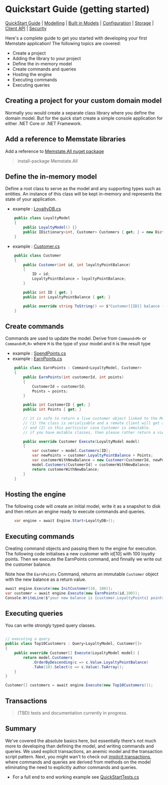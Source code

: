 # Quickstart Guide (getting started)

[QuickStart Guide](../QuickStart)  | [Modelling](../Modelling) | [Built in Models](../BuiltInModels) | [Configuration](../Configuration) | [Storage](../Storage) | [Client API](../ClientAPI) | [Security](../Security)

Here's a complete guide to get you started with developing your first Memstate application!
The following topics are covered:

* Create a project
* Adding the library to your project
* Define the in-memory model
* Create commands and queries
* Hosting the engine
* Executing commands
* Executing queries

## Creating a project for your custom domain model
Normally you would create a separate class library where you define the domain model. But for the quick start create a simple console application for either .NET Core or .NET Framework.

## Add a reference to Memstate libraries
Add a reference to  [Memstate.All nuget package](http://nuget.org/List/Packages/Memstate.All)

> install-package Memstate.All

## Define the in-memory model
Define a root class to serve as the model and any supporting types such as entities. An instance of this class will be kept in-memory and represents the state of your application.

* example : [LoyaltyDB.cs](LoyaltyDB.cs)

```csharp
    public class LoyaltyModel
    {
        public LoyaltyModel() {}
        public IDictionary<int, Customer> Customers { get; } = new Dictionary<int, Customer>();
    }
```

* example : [Customer.cs](Customer.cs)

```csharp
    public class Customer
    {
        public Customer(int id, int loyaltyPointBalance)
        {
            ID = id;
            LoyaltyPointBalance = loyaltyPointBalance;
        }

        public int ID { get; }
        public int LoyaltyPointBalance { get; }

        public override string ToString() => $"Customer[{ID}] balance {LoyaltyPointBalance} points.";
    }
```    

## Create commands

Commands are used to update the model. Derive from `Command<M>` or `Command<M,R>` where `M` is the type of your model and `R` is the result type

* example : [SpendPoints.cs](Commands/SpendPoints.cs)
* example : [EarnPoints.cs](Commands/EarnPoints.cs)

```csharp
    public class EarnPoints : Command<LoyaltyModel, Customer>
    {
        public EarnPoints(int customerId, int points)
        {
            CustomerId = customerId;
            Points = points;
        }

        public int CustomerID { get; }
        public int Points { get; }

        // it is safe to return a live customer object linked to the Model because
        // (1) the class is serializable and a remote client will get a serialized copy
        // and (2) in this particular case Customer is immutable.
        // if you have mutable classes, then please rather return a view, e.g. CustomerBalance or CustomerView class 

        public override Customer Execute(LoyaltyModel model)
        {
            var customer = model.Customers[ID];
            var newPoints = customer.LoyaltyPointBalance + Points;
            var customerWithNewBalance = new Customer(CustomerId, newPoints);
            model.Customers[CustomerId] = customerWithNewBalance;
            return customerWithNewBalance;
        }
    }
```

## Hosting the engine

The following code will create an initial model, write it as a snapshot to disk and then return an engine ready to execute commands and queries.

```csharp
    var engine = await Engine.Start<LoyaltyDB>();
```

## Executing commands

Creating command objects and passing them to the engine for execution. The following code initialises a new customer with id[10] with 100 loyalty points. Then we execute the EarnPoints command, and finnally we write out the customer balance.

Note how the `EarnPoints` Command, returns an immutable `Customer` object with the new balance as a return value.

```csharp
await engine.Execute(new InitCustomer(10, 100));
var customer = await engine.Execute(new EarnPoints(id,100));
Console.WriteLine($"your new balance is {customer.LoyaltyPoints} points.");
```
## Executing queries

You can  write strongly typed query classes.

```csharp

// executing a query
public class Top10Customers : Query<LoyaltyModel, Customer[]>
{
    public override Customer[] Execute(LoyaltyModel model) {
        return model.Customers
            .OrderByDescending(c => c.Value.LoyaltyPointBalance)
            .Take(10).Select(c => c.Value).ToArray();
    }
}

Customer[] customers = await engine.Execute(new Top10Customers());
```

## Transactions

> (TBD) tests and documentation currently in progress.

## Summary

We've covered the absolute basics here, but essentially there's not much more to developing than defining the model, and writing commands and queries. We used explicit transactions, an anemic model and the transaction script pattern. Next, you might wan't to check out [implicit transactions](../../modeling/proxy), where commands and queries are derived from methods on the model eliminating the need to explicitly author commands and queries.

* For a full end to end working example see [QuickStartTests.cs](QuickStartTests.cs)
